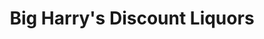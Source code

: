 ---
title: "Big Harry's Discount Liquors"
url: /norwich/big-harrys-discount-liquors/
shop: Spirituosen
---